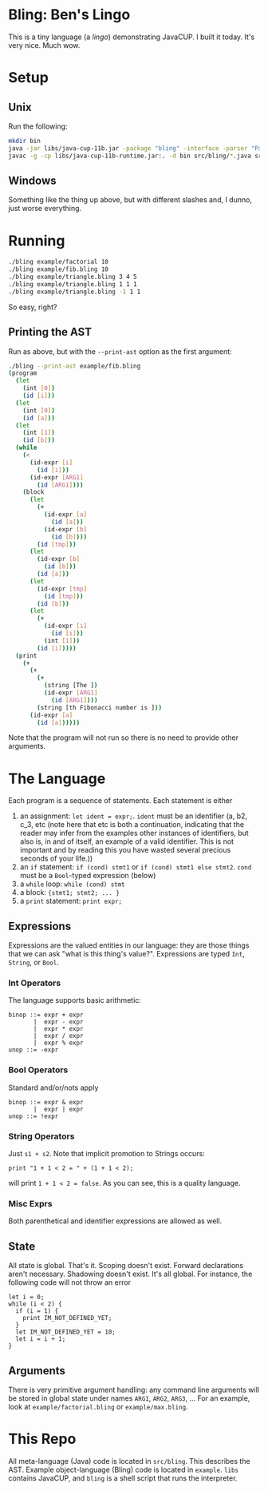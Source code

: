 # Bling: Ben's Lingo

This is a tiny language (a *lingo*) demonstrating JavaCUP. I built it today.
It's very nice. Much wow.

# Setup
## Unix

Run the following:
```bash
mkdir bin
java -jar libs/java-cup-11b.jar -package "bling" -interface -parser "Parser" -destdir src/bling -expect 1 "bling.cup"
javac -g -cp libs/java-cup-11b-runtime.jar:. -d bin src/bling/*.java src/bling/exception/*.java
```

## Windows
Something like the thing up above, but with different slashes and, I dunno, just
worse everything.

# Running

```bash
./bling example/factorial 10
./bling example/fib.bling 10
./bling example/triangle.bling 3 4 5
./bling example/triangle.bling 1 1 1
./bling example/triangle.bling -1 1 1
```

So easy, right?

## Printing the AST
Run as above, but with the `--print-ast` option as the first argument:

```bash
./bling --print-ast example/fib.bling
(program
  (let
    (int [0])
    (id [i]))
  (let
    (int [0])
    (id [a]))
  (let
    (int [1])
    (id [b]))
  (while
    (<
      (id-expr [i]
        (id [i]))
      (id-expr [ARG1]
        (id [ARG1])))
    (block
      (let
        (+
          (id-expr [a]
            (id [a]))
          (id-expr [b]
            (id [b])))
        (id [tmp]))
      (let
        (id-expr [b]
          (id [b]))
        (id [a]))
      (let
        (id-expr [tmp]
          (id [tmp]))
        (id [b]))
      (let
        (+
          (id-expr [i]
            (id [i]))
          (int [1]))
        (id [i]))))
  (print 
    (+
      (+
        (+
          (string [The ])
          (id-expr [ARG1]
            (id [ARG1])))
        (string [th Fibonacci number is ]))
      (id-expr [a]
        (id [a])))))
```

Note that the program will not run so there is no need to provide other
arguments.

# The Language
Each program is a sequence of statements. Each statement is either
1. an assignment: `let ident = expr;`. `ident` must be an identifier (a, b2,
   c_3, etc (note here that etc is both a continuation, indicating that the
   reader may infer from the examples other instances of identifiers, but also
   is, in and of itself, an example of a valid identifier. This is not
   important and by reading this you have wasted several precious seconds of
   your life.))
2. an `if` statement: `if (cond) stmt1` or `if (cond) stmt1 else stmt2`. `cond`
   must be a `Bool`-typed expression (below)
3. a `while` loop: `while (cond) stmt`
4. a block: `{stmt1; stmt2; ... }`
5. a `print` statement: `print expr;`

## Expressions
Expressions are the valued entities in our language: they are those things that
we can ask "what is this thing's value?". Expressions are typed `Int`, `String`,
or `Bool`.

### Int Operators

The language supports basic arithmetic:

```
binop ::= expr + expr
       |  expr - expr
       |  expr * expr
       |  expr / expr
       |  expr % expr
unop ::= -expr
```

### Bool Operators

Standard and/or/nots apply

```
binop ::= expr & expr
       |  expr | expr
unop ::= !expr
```

### String Operators
Just `s1 + s2`. Note that implicit promotion to Strings occurs:
```
print "1 + 1 < 2 = " + (1 + 1 < 2);
```
will print `1 + 1 < 2 = false`. As you can see, this is a quality language.


### Misc Exprs

Both parenthetical and identifier expressions are allowed as well.

## State
All state is global. That's it. Scoping doesn't exist. Forward declarations
aren't necessary. Shadowing doesn't exist. It's all global. For instance, the
following code will not throw an error
```
let i = 0;
while (i < 2) {
  if (i = 1) {
    print IM_NOT_DEFINED_YET;
  }
  let IM_NOT_DEFINED_YET = 10;
  let i = i + 1;
}
```

## Arguments
There is very primitive argument handling: any command line arguments will be
stored in global state under names `ARG1`, `ARG2`, `ARG3`, ... For an example,
look at `example/factorial.bling` or `example/max.bling`.

# This Repo
All meta-language (Java) code is located in `src/bling`. This describes the AST.
Example object-language (Bling) code is located in `example`. `libs` contains
JavaCUP, and `bling` is a shell script that runs the interpreter.
